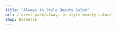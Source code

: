 ```yaml
---
title: "Always in Style Beauty Salon"
url: /forest-park/always-in-style-beauty-salon/
shop: Kosmetik
---
```

